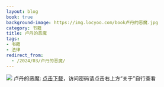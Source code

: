 ```yaml
---
layout: blog
book: true
background-image: https://img.locyoo.com/book卢丹的恶魔.jpg
category: 书籍
title: 卢丹的恶魔
tags:
- 书籍
- 法律
redirect_from:
  - /2024/03/卢丹的恶魔/
---
```

![](https://img.locyoo.com/book卢丹的恶魔.jpg)
卢丹的恶魔: <a name = "ref1" href="https://url18.ctfile.com/f/50983618-1380724762-f0ac5e?p=3619">点击下载</a>，访问密码请点击右上方“关于”自行查看